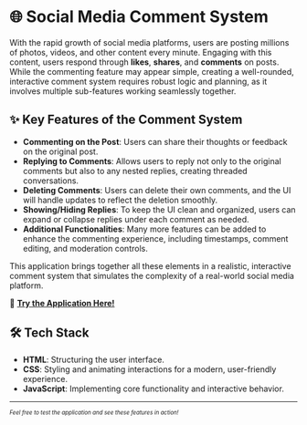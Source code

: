 # 🌐 Social Media Comment System

With the rapid growth of social media platforms, users are posting millions of photos, videos, and other content every minute. Engaging with this content, users respond through **likes**, **shares**, and **comments** on posts. While the commenting feature may appear simple, creating a well-rounded, interactive comment system requires robust logic and planning, as it involves multiple sub-features working seamlessly together.

## ✨ Key Features of the Comment System

- **Commenting on the Post**: Users can share their thoughts or feedback on the original post.
- **Replying to Comments**: Allows users to reply not only to the original comments but also to any nested replies, creating threaded conversations.
- **Deleting Comments**: Users can delete their own comments, and the UI will handle updates to reflect the deletion smoothly.
- **Showing/Hiding Replies**: To keep the UI clean and organized, users can expand or collapse replies under each comment as needed.
- **Additional Functionalities**: Many more features can be added to enhance the commenting experience, including timestamps, comment editing, and moderation controls.

This application brings together all these elements in a realistic, interactive comment system that simulates the complexity of a real-world social media platform.

🔗 **[Try the Application Here!](https://pramodkumaras.github.io/Comment-System/)**

## 🛠 Tech Stack

- **HTML**: Structuring the user interface.
- **CSS**: Styling and animating interactions for a modern, user-friendly experience.
- **JavaScript**: Implementing core functionality and interactive behavior.

---

<sub><sup>_Feel free to test the application and see these features in action!_</sup></sub>
